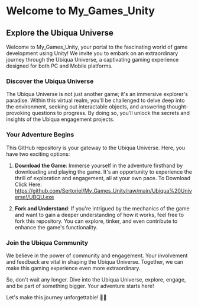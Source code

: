# Welcome to My_Games_Unity

## Explore the Ubiqua Universe

Welcome to My_Games_Unity, your portal to the fascinating world of game development using Unity! We invite you to embark on an extraordinary journey through the Ubiqua Universe, a captivating gaming experience designed for both PC and Mobile platforms.

### Discover the Ubiqua Universe

The Ubiqua Universe is not just another game; it's an immersive explorer's paradise. Within this virtual realm, you'll be challenged to delve deep into the environment, seeking out interactable objects, and answering thought-provoking questions to progress. By doing so, you'll unlock the secrets and insights of the Ubiqua engagement projects.

### Your Adventure Begins

This GitHub repository is your gateway to the Ubiqua Universe. Here, you have two exciting options:

1. **Download the Game**: Immerse yourself in the adventure firsthand by downloading and playing the game. It's an opportunity to experience the thrill of exploration and engagement, all at your own pace.
To Download Click Here: https://github.com/Sertoriel/My_Games_Unity/raw/main/Ubiqua%20Universe!/UBQU.exe

2. **Fork and Understand**: If you're intrigued by the mechanics of the game and want to gain a deeper understanding of how it works, feel free to fork this repository. You can explore, tinker, and even contribute to enhance the game's functionality.

### Join the Ubiqua Community

We believe in the power of community and engagement. Your involvement and feedback are vital in shaping the Ubiqua Universe. Together, we can make this gaming experience even more extraordinary.

So, don't wait any longer. Dive into the Ubiqua Universe, explore, engage, and be part of something bigger. Your adventure starts here!

Let's make this journey unforgettable! 🚀✨
